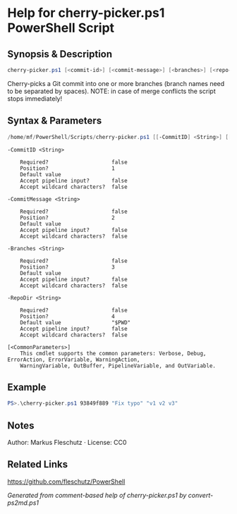 # Help for cherry-picker.ps1 PowerShell Script

## Synopsis & Description
```powershell
cherry-picker.ps1 [<commit-id>] [<commit-message>] [<branches>] [<repo-dir>]
```

Cherry-picks a Git commit into one or more branches (branch names need to be separated by spaces).
NOTE: in case of merge conflicts the script stops immediately!

## Syntax & Parameters
```powershell
/home/mf/PowerShell/Scripts/cherry-picker.ps1 [[-CommitID] <String>] [[-CommitMessage] <String>] [[-Branches] <String>] [[-RepoDir] <String>] [<CommonParameters>]
```

```
-CommitID <String>
    
    Required?                    false
    Position?                    1
    Default value                
    Accept pipeline input?       false
    Accept wildcard characters?  false
```

```
-CommitMessage <String>
    
    Required?                    false
    Position?                    2
    Default value                
    Accept pipeline input?       false
    Accept wildcard characters?  false
```

```
-Branches <String>
    
    Required?                    false
    Position?                    3
    Default value                
    Accept pipeline input?       false
    Accept wildcard characters?  false
```

```
-RepoDir <String>
    
    Required?                    false
    Position?                    4
    Default value                "$PWD"
    Accept pipeline input?       false
    Accept wildcard characters?  false
```

```
[<CommonParameters>]
    This cmdlet supports the common parameters: Verbose, Debug, ErrorAction, ErrorVariable, WarningAction, 
    WarningVariable, OutBuffer, PipelineVariable, and OutVariable.
```

## Example
```powershell
PS>.\cherry-picker.ps1 93849f889 "Fix typo" "v1 v2 v3"
```


## Notes
Author: Markus Fleschutz · License: CC0

## Related Links
https://github.com/fleschutz/PowerShell

*Generated from comment-based help of cherry-picker.ps1 by convert-ps2md.ps1*
